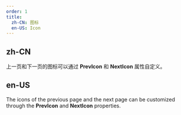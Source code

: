 ```yaml
---
order: 1
title:
  zh-CN: 图标
  en-US: Icon
---
```


## zh-CN

上一页和下一页的图标可以通过 **PrevIcon** 和 **NextIcon** 属性自定义。

## en-US

The icons of the previous page and the next page can be customized through the **PrevIcon** and **NextIcon** properties.
